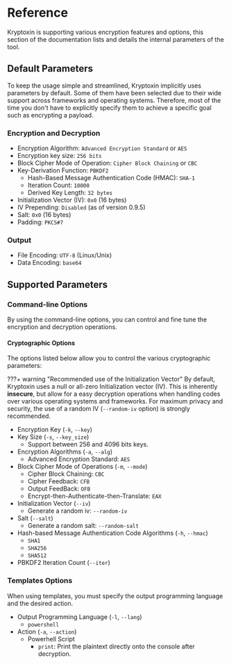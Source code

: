 # Reference

Kryptoxin is supporting various encryption features and options, this section of the documentation lists and details the internal parameters of the tool.

## Default Parameters

To keep the usage simple and streamlined, Kryptoxin implicitly uses parameters by default. Some of them have been selected due to their wide support across frameworks and operating systems. Therefore, most of the time you don't have to explicitly specify them to achieve a specific goal such as encrypting a payload.

### Encryption and Decryption

* Encryption Algorithm: `Advanced Encryption Standard` or `AES`
* Encryption key size: `256 bits`
* Block Cipher Mode of Operation: `Cipher Block Chaining` or `CBC`
* Key-Derivation Function: `PBKDF2`
    * Hash-Based Message Authentication Code (HMAC): `SHA-1`
    * Iteration Count: `10000`
    * Derived Key Length: `32 bytes`
* Initialization Vector (IV): `0x0` (16 bytes)
* IV Prepending: `Disabled` (as of version 0.9.5)
* Salt: `0x0` (16 bytes)
* Padding: `PKCS#7`

### Output

* File Encoding: `UTF-8` (Linux/Unix)
* Data Encoding: `base64`

## Supported Parameters

### Command-line Options

By using the command-line options, you can control and fine tune the encryption and decryption operations.

#### Cryptographic Options

The options listed below allow you to control the various cryptographic parameters:

???+ warning "Recommended use of the Initialization Vector"
    By default, Kryptoxin uses a null or all-zero Initialization vector (IV). This is inherently **insecure**, but allow for a easy decryption operations when handling codes over various operating systems and frameworks. For maximum privacy and security, the use of a random IV (`--random-iv` option) is strongly recommended.

* Encryption Key (`-k`, `--key`)
* Key Size (`-s`, `--key_size`)
    * Support between 256 and 4096 bits keys.
* Encryption Algorithms (`-a`, `--alg`)
    * Advanced Encryption Standard: `AES`
* Block Cipher Mode of Operations (`-m`, `--mode`)
    * Cipher Block Chaining: `CBC`
    * Cipher Feedback: `CFB`
    * Output FeedBack: `OFB`
    * Encrypt-then-Authenticate-then-Translate: `EAX`
* Initialization Vector (`--iv`)
    * Generate a random iv: `--random-iv`
* Salt (`--salt`)
    * Generate a random salt: `--random-salt`
* Hash-based Message Authentication Code Algorithms (`-h`, `--hmac`)
    * `SHA1`
    * `SHA256`
    * `SHA512`
* PBKDF2 Iteration Count (`--iter`)

### Templates Options

When using templates, you must specify the output programming language and the desired action.

* Output Programming Language (`-l`, `--lang`)
    * `powershell`
* Action (`-a`, `--action`)
    * Powerhell Script
        * `print`: Print the plaintext directly onto the console after decryption.
